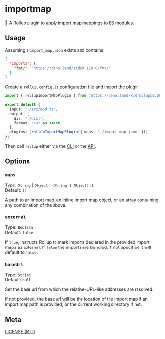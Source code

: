 # importmap

🍣 A Rollup plugin to apply [import map](https://github.com/WICG/import-maps)
mappings to ES modules.

## Usage

Assuming a `import_map.json` exists and contains:

```json
{
  "imports": {
    "fmt/": "https://deno.land/std@0.129.0/fmt/"
  }
}
```

Create a `rollup.config.js`
[configuration file](https://www.rollupjs.org/guide/en/#configuration-files) and
import the plugin:

```ts
import { rollupImportMapPlugin } from "https://deno.land/x/drollup@2.58.0+0.21.0/plugins/importmap/mod.ts";

export default {
  input: "./src/mod.ts",
  output: {
    dir: "./dist",
    format: "es" as const,
  },
  plugins: [rollupImportMapPlugin({ maps: "./import_map.json" })],
};
```

Then call `rollup` either via the
[CLI](https://www.rollupjs.org/guide/en/#command-line-reference) or the
[API](https://www.rollupjs.org/guide/en/#javascript-api).

## Options

### `maps`

Type: `String` | `Object` | `(String | Object)[]`<br> Default: `[]`

A path to an import map, an inline import map object, or an array containing any
combination of the above.

### `external`

Type: `Boolean`<br> Default: `false`

If `true`, instructs Rollup to mark imports declared in the provided import maps
as external. If `false` the imports are bundled. If not specified it will
default to `false`.

### `baseUrl`

Type: `String`<br> Default: `null`

Set the base url from which the relative-URL-like addresses are resolved.

If not provided, the base url will be the location of the import map if an
import map path is provided, or the current working directory if not.

## Meta

[LICENSE (MIT)](./LICENSE.md)
